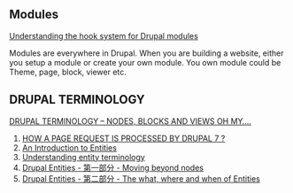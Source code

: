 
## Modules

[Understanding the hook system for Drupal modules](https://www.drupal.org/node/292)

Modules are everywhere in Drupal. When you are building a website, either you setup a module or create your own module. 
You own module could be Theme, page, block, viewer etc.

## DRUPAL TERMINOLOGY
[DRUPAL TERMINOLOGY – NODES, BLOCKS AND VIEWS OH MY….](http://inspiredm.com/drupal-terminology-nodes-blocks-and-views-oh-my%E2%80%A6/)


1. [HOW A PAGE REQUEST IS PROCESSED BY DRUPAL 7 ?](http://www.innoraft.com/blog/how-page-request-processed-drupal-7)
2. [An Introduction to Entities](https://www.drupal.org/node/1261744)
3. [Understanding entity terminology](https://www.drupal.org/node/1649688)
4. [Drupal Entities - 第一部分 - Moving beyond nodes](http://drupalchina.cn/node/1827)
5. [Drupal Entities - 第二部分 - The what, where and when of Entities](http://drupalchina.cn/node/1828)
